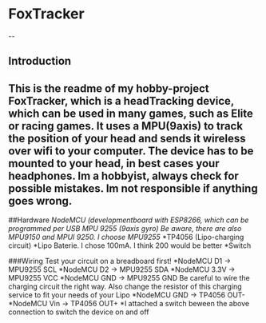 # FoxTracker
--
## Introduction

This is the readme of my hobby-project FoxTracker, which is a headTracking device, which can be used in many games, such as Elite or racing games. It uses a MPU(9axis) to track the position of your head and sends it wireless over wifi to your computer. The device has to be mounted to your head, in best cases your headphones.
Im a hobbyist, always check for possible mistakes. Im not responsible if anything goes wrong. 
---
##Hardware
*NodeMCU (developmentboard with ESP8266, which can be programmed per USB
*MPU 9255 (9axis gyro) Be aware, there are also MPU9150 and MPUI 9250. I choose MPU925*5*
*TP4056 (Lipo-charging circuit) 
*Lipo Baterie. I chose 100mA. I think 200 would be better
*Switch

###Wiring
Test your circuit on a breadboard first!
*NodeMCU D1 -> MPU9255 SCL
*NodeMCU D2 -> MPU9255 SDA
*NodeMCU 3.3V -> MPU9255 VCC
*NodeMCU GND -> MPU9255 GND
 Be careful to wire the charging circuit the right way. Also  change the resistor of this charging service to fit your needs of your Lipo
 *NodeMCU GND -> TP4056 OUT-
 *NodeMCU Vin -> TP4056 OUT+
 *I attached a switch beween the above connection to switch the device on and off
 
 
 
